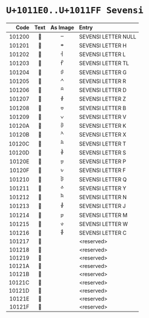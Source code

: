 #  `U+1011E0..U+1011FF Sevensi`  #

|  Code  |    Text    |                 As Image                 | Entry |
| -----: | :--------: | :--------------------------------------: | :---- |
| 101200 | &#x101200; | ![U+101200](../characters/1012--/00.png) | SEVENSI LETTER NULL |
| 101201 | &#x101201; | ![U+101201](../characters/1012--/01.png) | SEVENSI LETTER H |
| 101202 | &#x101202; | ![U+101202](../characters/1012--/02.png) | SEVENSI LETTER L |
| 101203 | &#x101203; | ![U+101203](../characters/1012--/03.png) | SEVENSI LETTER TL |
| 101204 | &#x101204; | ![U+101204](../characters/1012--/04.png) | SEVENSI LETTER G |
| 101205 | &#x101205; | ![U+101205](../characters/1012--/05.png) | SEVENSI LETTER R |
| 101206 | &#x101206; | ![U+101206](../characters/1012--/06.png) | SEVENSI LETTER D |
| 101207 | &#x101207; | ![U+101207](../characters/1012--/07.png) | SEVENSI LETTER Z |
| 101208 | &#x101208; | ![U+101208](../characters/1012--/08.png) | SEVENSI LETTER B |
| 101209 | &#x101209; | ![U+101209](../characters/1012--/09.png) | SEVENSI LETTER V |
| 10120A | &#x10120A; | ![U+10120A](../characters/1012--/0A.png) | SEVENSI LETTER K |
| 10120B | &#x10120B; | ![U+10120B](../characters/1012--/0B.png) | SEVENSI LETTER X |
| 10120C | &#x10120C; | ![U+10120C](../characters/1012--/0C.png) | SEVENSI LETTER T |
| 10120D | &#x10120D; | ![U+10120D](../characters/1012--/0D.png) | SEVENSI LETTER S |
| 10120E | &#x10120E; | ![U+10120E](../characters/1012--/0E.png) | SEVENSI LETTER P |
| 10120F | &#x10120F; | ![U+10120F](../characters/1012--/0F.png) | SEVENSI LETTER F |
| 101210 | &#x101210; | ![U+101210](../characters/1012--/10.png) | SEVENSI LETTER Q |
| 101211 | &#x101211; | ![U+101211](../characters/1012--/11.png) | SEVENSI LETTER Y |
| 101212 | &#x101212; | ![U+101212](../characters/1012--/12.png) | SEVENSI LETTER N |
| 101213 | &#x101213; | ![U+101213](../characters/1012--/13.png) | SEVENSI LETTER J |
| 101214 | &#x101214; | ![U+101214](../characters/1012--/14.png) | SEVENSI LETTER M |
| 101215 | &#x101215; | ![U+101215](../characters/1012--/15.png) | SEVENSI LETTER W |
| 101216 | &#x101216; | ![U+101216](../characters/1012--/16.png) | SEVENSI LETTER C |
| 101217 | &#x101217; |                                          | &lt;reserved&gt; |
| 101218 | &#x101218; |                                          | &lt;reserved&gt; |
| 101219 | &#x101219; |                                          | &lt;reserved&gt; |
| 10121A | &#x10121A; |                                          | &lt;reserved&gt; |
| 10121B | &#x10121B; |                                          | &lt;reserved&gt; |
| 10121C | &#x10121C; |                                          | &lt;reserved&gt; |
| 10121D | &#x10121D; |                                          | &lt;reserved&gt; |
| 10121E | &#x10121E; |                                          | &lt;reserved&gt; |
| 10121F | &#x10121F; |                                          | &lt;reserved&gt; |
